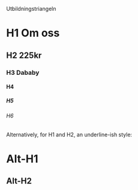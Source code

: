 Utbildningstriangeln 
# H1 Om oss 
## H2 225kr 
### H3 Dababy 
#### H4
##### H5
###### H6

Alternatively, for H1 and H2, an underline-ish style:

Alt-H1
======

Alt-H2
------

